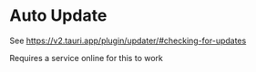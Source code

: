 # Auto Update

See https://v2.tauri.app/plugin/updater/#checking-for-updates

Requires a service online for this to work
